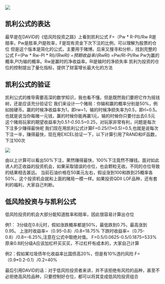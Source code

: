 
![](https://www.jisilu.cn/uploads/questions/20151215/34d982e961cd3970b1d3fa75114fca59.png)

## 凯利公式的表达

最早是在DAVID的《低风险投资之路》上看到凯利公式
F=（Pw * R-Pl)/Rw R是赔率，Pw是胜率,Pl是败率，F是现有资金下次下注的比例，可以理解为股票的仓位
但是这个版本是简化的公式，主要用于赌博。后来又搜寻和分析，找到完整的公式
F=(Pw * Rw-Pl * Rl)/(Rw*Rl)
=预期收益率/(Rw*Rl)
=Pw/Rl-Pl/Rw Pw为赢的概率,Pl为输的概率。Rw是赢时的净收益率。Rl是输时的净损失率
凯利为投资的仓位的控制提出了量化指标，提供了财富增长最大化的方法

## 凯利公式的验证

凯利公式的推导需要高深的数学知识，我也看不懂。但是既然我们要把它作为摇钱树，还是应该充分验证它
我们来设计一个赌局：你输和赢的概率分别是50%，例如抛硬币。赢的时候净收益率为1，即rw=1，输的时候净损失率为0.5，即rl=0.5。也就是说当你每赌一元钱，赢的时候你能再赢1元，输的时候你只要付出去0.5元
这个赌局玩家的期望收益率为0.5*1-0.5*0.5=0.25，对玩家非常有利，问题是每次下注多少赚得最快呢
我们现在用凯利公式计算F=0.25/(1*0.5)=0.5,也就是说每次下注一半，赚得最快，现在用EXCEL验证一下，以下计算引用了RAND和IF函数，下注100次

![](https://www.jisilu.cn/uploads/questions/20151215/61b715e3e90113e8fbc5a4c9d9b2f687.png)

由以上计算可以看出50%下注，果然赚得最快，100%下注竟然不赚钱。面对如此诱人的正收益的投资机会，如果采取错误的仓位，也会颗粒无收。不同的仓位导致的结果相去甚远。
当前石油价格在50美元左右，假设涨到100和跌到25概率各50%，这个投资机会就和上面的赌局一模一样。如果投资QDII LOF品种，还有套利的福利，大家自己判断。

## 低风险投资与与凯利公式

低风险投资的机会大部分能知道胜率和赔率，因此很容易计算出仓位

例1： 3分级在0.8元时，假如涨跌概率都是50%，最低跌到0.75，最高涨到0.95。
上涨时收益率=（0.95-0.8）/0.8=18.75%
下跌时收益率=（0.75-0.8）/0.8=-6.25%,注意在公式中取绝对值。
F=0.5/0.0625-0.5/0.1875=533%
原来0.8的分级A应该加杠杆买买买，不过杠杆有成本的，大家自己计算

例2：假如某垃圾债年化收益率比国债高20%，但是有10%违约风险
F=（0.9*0.2-0.1）/0.2=40%

最后引用DAVID的话：对于低风险投资者来讲，并不该拒绝有风险的品种，甚至不必拒绝高风险品种，只要控制好仓位，都可以将其变成低风险投资组合

